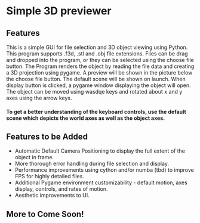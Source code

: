 # Simple 3D previewer

## Features

This is a simple GUI for file selection and 3D object viewing using Python. This program supports .f3d, .stl and .obj file extensions. 
Files can be drag and dropped into the program, or they can be selected using the choose file button. 
The Program renders the object by reading the file data and creating a 3D projection using pygame. 
A preview will be shown in the picture below the choose file button. The default scene will be shown on launch.
When display button is clicked, a pygame window displaying the object will open.
The object can be moved using wasdqe keys and rotated about x and y axes using the arrow keys. 
#### **To get a better understanding of the keyboard controls, use the default scene which depicts the world axes as well as the object axes.** 

## Features to be Added

* Automatic Default Camera Positioning to display the full extent of the object in frame. 
* More thorough error handling during file selection and display. 
* Performance improvements using cython and/or numba (tbd) to improve FPS for highly detailed files. 
* Additional Pygame environment customizability - default motion, axes display, controls, and rates of motion.
* Aesthetic improvements to UI. 

## **More to Come Soon!**

